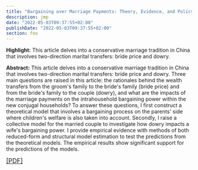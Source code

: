 ```yaml
---
title: "Bargaining over Marriage Payments: Theory, Evidence, and Policy Implications (Job Market Paper)"
description: jmp
date: "2022-05-03T09:37:55+02:00"
publishDate: "2022-05-03T09:37:55+02:00"
section: foo
---
```


<b>Highlight:</b> This article delves into a conservative marriage tradition in China that involves two-direction marital transfers: bride price and dowry.

<!--more-->

<b>Abstract:</b> This article delves into a conservative marriage tradition in China that involves two-direction marital transfers: bride price and dowry. Three main questions are raised in this article: the rationales behind the wealth transfers from the groom's family to the bride's family (bride price) and from the bride's family to the couple (dowry), and what are the impacts of the marriage payments on the intrahousehold bargaining power within the new conjugal households? To answer these questions, I first construct a theoretical model that involves a bargaining process on the parents' side where children's welfare is also taken into account. Secondly, I raise a collective model for the married couple to investigate how dowry impacts a wife's bargaining power. I provide empirical evidence with methods of both reduced-form and structural model estimation to test the predictions from the theoretical models. The empirical results show significant support for the predictions of the models.

<big><a target="_blank" rel="noopener noreferrer" href="../bargaining_over_marriage_payments.pdf">[PDF]</a></big>

